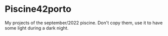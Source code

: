 # Piscine42porto
My projects of the september/2022 piscine.
Don't copy them, use it to have some light 
during a dark night. 
